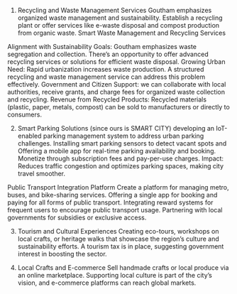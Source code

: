 
1. Recycling and Waste Management Services
Goutham emphasizes organized waste management and sustainability. Establish a recycling plant or offer services like e-waste disposal and compost production from organic waste. Smart Waste Management and Recycling Services

Alignment with Sustainability Goals: Goutham emphasizes waste segregation and collection. There’s an opportunity to offer advanced recycling services or solutions for efficient waste disposal. Growing Urban Need: Rapid urbanization increases waste production. A structured recycling and waste management service can address this problem effectively. Government and Citizen Support: we can collaborate with local authorities, receive grants, and charge fees for organized waste collection and recycling. Revenue from Recycled Products: Recycled materials (plastic, paper, metals, compost) can be sold to manufacturers or directly to consumers.

2. Smart Parking Solutions (since ours is SMART CITY)
developing an IoT-enabled parking management system to address urban parking challenges. Installing smart parking sensors to detect vacant spots and Offering a mobile app for real-time parking availability and booking. Monetize through subscription fees and pay-per-use charges. Impact: Reduces traffic congestion and optimizes parking spaces, making city travel smoother.

Public Transport Integration Platform Create a platform for managing metro, buses, and bike-sharing services. Offering a single app for booking and paying for all forms of public transport. Integrating reward systems for frequent users to encourage public transport usage. Partnering with local governments for subsidies or exclusive access.

3. Tourism and Cultural Experiences
Creating eco-tours, workshops on local crafts, or heritage walks that showcase the region’s culture and sustainability efforts. A tourism tax is in place, suggesting government interest in boosting the sector.

4. Local Crafts and E-commerce
Sell handmade crafts or local produce via an online marketplace. Supporting local culture is part of the city’s vision, and e-commerce platforms can reach global markets.


